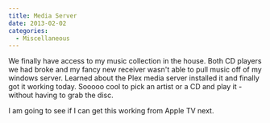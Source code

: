 ```yaml
---
title: Media Server
date: 2013-02-02
categories: 
  - Miscellaneous
---
```


We finally have access to my music collection in the house. Both CD players we had broke and my fancy new receiver wasn't able to pull music off of my windows server. Learned about the Plex media server installed it and finally got it working today. Sooooo cool to pick an artist or a CD and play it - without having to grab the disc.

I am going to see if I can get this working from Apple TV next.

